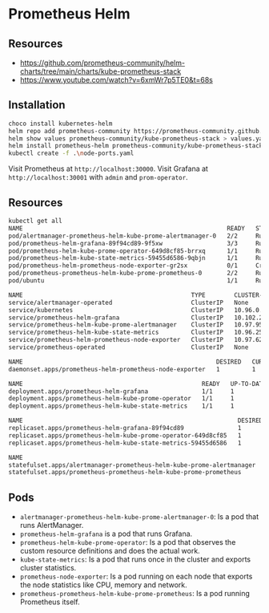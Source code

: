 # Prometheus Helm

## Resources

* https://github.com/prometheus-community/helm-charts/tree/main/charts/kube-prometheus-stack
* https://www.youtube.com/watch?v=6xmWr7p5TE0&t=68s

## Installation

```bash
choco install kubernetes-helm
helm repo add prometheus-community https://prometheus-community.github.io/helm-charts
helm show values prometheus-community/kube-prometheus-stack > values.yaml
helm install prometheus-helm prometheus-community/kube-prometheus-stack -f ./values.yaml
kubectl create -f .\node-ports.yaml
```

Visit Prometheus at `http://localhost:30000`. Visit Grafana at `http://localhost:30001` with `admin` and `prom-operator`.


## Resources

```bash
kubectl get all
NAME                                                         READY   STATUS
pod/alertmanager-prometheus-helm-kube-prome-alertmanager-0   2/2     Running
pod/prometheus-helm-grafana-89f94cd89-9f5xw                  3/3     Running
pod/prometheus-helm-kube-prome-operator-649d8cf85-brrxq      1/1     Running
pod/prometheus-helm-kube-state-metrics-59455d6586-9qbjn      1/1     Running
pod/prometheus-helm-prometheus-node-exporter-gr2sx           0/1     CrashLoopBackOff
pod/prometheus-prometheus-helm-kube-prome-prometheus-0       2/2     Running
pod/ubuntu                                                   1/1     Running

NAME                                               TYPE        CLUSTER-IP       EXTERNAL-IP   PORT(S)
service/alertmanager-operated                      ClusterIP   None             <none>        9093/TCP,9094/TCP,9094/UDP
service/kubernetes                                 ClusterIP   10.96.0.1        <none>        443/TCP
service/prometheus-helm-grafana                    ClusterIP   10.102.214.152   <none>        80/TCP
service/prometheus-helm-kube-prome-alertmanager    ClusterIP   10.97.95.179     <none>        9093/TCP,8080/TCP
service/prometheus-helm-kube-state-metrics         ClusterIP   10.96.251.104    <none>        8080/TCP
service/prometheus-helm-prometheus-node-exporter   ClusterIP   10.97.62.185     <none>        9100/TCP
service/prometheus-operated                        ClusterIP   None             <none>        9090/TCP

NAME                                                      DESIRED   CURRENT   READY   UP-TO-DATE   AVAILABLE   NODE SELECTOR
daemonset.apps/prometheus-helm-prometheus-node-exporter   1         1         0       1            0           kubernetes.io/os=linux

NAME                                                  READY   UP-TO-DATE   AVAILABLE
deployment.apps/prometheus-helm-grafana               1/1     1            1
deployment.apps/prometheus-helm-kube-prome-operator   1/1     1            1
deployment.apps/prometheus-helm-kube-state-metrics    1/1     1            1 

NAME                                                            DESIRED   CURRENT   READY
replicaset.apps/prometheus-helm-grafana-89f94cd89               1         1         1
replicaset.apps/prometheus-helm-kube-prome-operator-649d8cf85   1         1         1 
replicaset.apps/prometheus-helm-kube-state-metrics-59455d6586   1         1         1

NAME                                                                    READY
statefulset.apps/alertmanager-prometheus-helm-kube-prome-alertmanager   1/1
statefulset.apps/prometheus-prometheus-helm-kube-prome-prometheus       1/1
```

##  Pods
* `alertmanager-prometheus-helm-kube-prome-alertmanager-0`: Is a pod that runs AlertManager.
* `prometheus-helm-grafana` is a pod that runs Grafana.
* `prometheus-helm-kube-prome-operator`: Is a pod that observes the custom resource definitions and does the actual work.
* `kube-state-metrics`: Is a pod that runs once in the cluster and exports cluster statistics.
* `prometheus-node-exporter`: Is a pod running on each node that exports the node statistics like CPU, memory and network.
* `prometheus-prometheus-helm-kube-prome-prometheus`: Is a pod running Prometheus itself.


